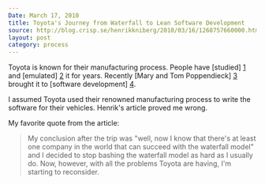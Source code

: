 ```yaml
---
Date: March 17, 2010
title: Toyota's Journey from Waterfall to Lean Software Development
source: http://blog.crisp.se/henrikkniberg/2010/03/16/1268757660000.html
layout: post
category: process
---
```


Toyota is known for their manufacturing process. People have [studied] [1] and [emulated] [2] it for years. Recently [Mary and Tom Poppendieck] [3] brought it to [software development] [4].

I assumed Toyota used their renowned manufacturing process to write the software for their vehicles. Henrik's article proved me wrong.

My favorite quote from the article:

> My conclusion after the trip was "well, now I know that there's at least one company in the world that can succeed with the waterfall model" and I decided to stop bashing the waterfall model as hard as I usually do. Now, however, with all the problems Toyota are having, I'm starting to reconsider.

[1]: http://amzn.to/fyFezV                                   "Toyota Production System: Beyond Large Scale"
[2]: http://amzn.to/hdfRAv                                   "Toyota Kata"
[3]: http://www.poppendieck.com/                             "Mary and Tom Poppendieck Lean Software Development"
[4]: http://en.wikipedia.org/wiki/Lean_software_development  "Lean Software Development"